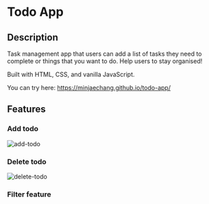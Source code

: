 # Todo App

## Description

Task management app that users can add a list of tasks they need to complete or things that you want to do. Help users to stay organised!

Built with HTML, CSS, and vanilla JavaScript.

You can try here: https://minjaechang.github.io/todo-app/

## Features

### Add todo

![add-todo](https://user-images.githubusercontent.com/82143122/175751002-dca569f1-7a9d-4bed-901b-64f108beccb7.gif)

### Delete todo

![delete-todo](https://user-images.githubusercontent.com/82143122/175751007-14b67e0c-638a-4bd2-bdcf-ebfb5595c8d8.gif)

### Filter feature
